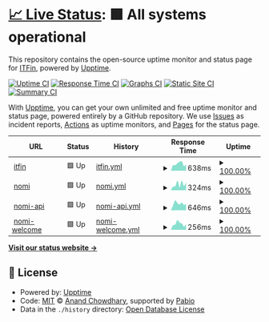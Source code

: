 # [📈 Live Status](https://itfin-io.github.io/itfin-io-uptime): <!--live status--> **🟩 All systems operational**

This repository contains the open-source uptime monitor and status page for [ITFin](https://itfin.io), powered by [Upptime](https://github.com/upptime/upptime).

[![Uptime CI](https://github.com/itfin-io/itfin-io-uptime/workflows/Uptime%20CI/badge.svg)](https://github.com/itfin-io/itfin-io-uptime/actions?query=workflow%3A%22Uptime+CI%22)
[![Response Time CI](https://github.com/itfin-io/itfin-io-uptime/workflows/Response%20Time%20CI/badge.svg)](https://github.com/itfin-io/itfin-io-uptime/actions?query=workflow%3A%22Response+Time+CI%22)
[![Graphs CI](https://github.com/itfin-io/itfin-io-uptime/workflows/Graphs%20CI/badge.svg)](https://github.com/itfin-io/itfin-io-uptime/actions?query=workflow%3A%22Graphs+CI%22)
[![Static Site CI](https://github.com/itfin-io/itfin-io-uptime/workflows/Static%20Site%20CI/badge.svg)](https://github.com/itfin-io/itfin-io-uptime/actions?query=workflow%3A%22Static+Site+CI%22)
[![Summary CI](https://github.com/itfin-io/itfin-io-uptime/workflows/Summary%20CI/badge.svg)](https://github.com/itfin-io/itfin-io-uptime/actions?query=workflow%3A%22Summary+CI%22)

With [Upptime](https://upptime.js.org), you can get your own unlimited and free uptime monitor and status page, powered entirely by a GitHub repository. We use [Issues](https://github.com/itfin-io/itfin-io-uptime/issues) as incident reports, [Actions](https://github.com/itfin-io/itfin-io-uptime/actions) as uptime monitors, and [Pages](https://itfin-io.github.io/itfin-io-uptime) for the status page.

<!--start: status pages-->
<!-- This summary is generated by Upptime (https://github.com/upptime/upptime) -->
<!-- Do not edit this manually, your changes will be overwritten -->
<!-- prettier-ignore -->
| URL | Status | History | Response Time | Uptime |
| --- | ------ | ------- | ------------- | ------ |
| <img alt="" src="https://icons.duckduckgo.com/ip3/app.itfin.io.ico" height="13"> [itfin](https://app.itfin.io) | 🟩 Up | [itfin.yml](https://github.com/itfin-io/itfin-io-uptime/commits/HEAD/history/itfin.yml) | <details><summary><img alt="Response time graph" src="./graphs/itfin/response-time-week.png" height="20"> 638ms</summary><br><a href="https://itfin-io.github.io/itfin-io-uptime/history/itfin"><img alt="Response time 652" src="https://img.shields.io/endpoint?url=https%3A%2F%2Fraw.githubusercontent.com%2Fitfin-io%2Fitfin-io-uptime%2FHEAD%2Fapi%2Fitfin%2Fresponse-time.json"></a><br><a href="https://itfin-io.github.io/itfin-io-uptime/history/itfin"><img alt="24-hour response time 744" src="https://img.shields.io/endpoint?url=https%3A%2F%2Fraw.githubusercontent.com%2Fitfin-io%2Fitfin-io-uptime%2FHEAD%2Fapi%2Fitfin%2Fresponse-time-day.json"></a><br><a href="https://itfin-io.github.io/itfin-io-uptime/history/itfin"><img alt="7-day response time 638" src="https://img.shields.io/endpoint?url=https%3A%2F%2Fraw.githubusercontent.com%2Fitfin-io%2Fitfin-io-uptime%2FHEAD%2Fapi%2Fitfin%2Fresponse-time-week.json"></a><br><a href="https://itfin-io.github.io/itfin-io-uptime/history/itfin"><img alt="30-day response time 652" src="https://img.shields.io/endpoint?url=https%3A%2F%2Fraw.githubusercontent.com%2Fitfin-io%2Fitfin-io-uptime%2FHEAD%2Fapi%2Fitfin%2Fresponse-time-month.json"></a><br><a href="https://itfin-io.github.io/itfin-io-uptime/history/itfin"><img alt="1-year response time 652" src="https://img.shields.io/endpoint?url=https%3A%2F%2Fraw.githubusercontent.com%2Fitfin-io%2Fitfin-io-uptime%2FHEAD%2Fapi%2Fitfin%2Fresponse-time-year.json"></a></details> | <details><summary><a href="https://itfin-io.github.io/itfin-io-uptime/history/itfin">100.00%</a></summary><a href="https://itfin-io.github.io/itfin-io-uptime/history/itfin"><img alt="All-time uptime 100.00%" src="https://img.shields.io/endpoint?url=https%3A%2F%2Fraw.githubusercontent.com%2Fitfin-io%2Fitfin-io-uptime%2FHEAD%2Fapi%2Fitfin%2Fuptime.json"></a><br><a href="https://itfin-io.github.io/itfin-io-uptime/history/itfin"><img alt="24-hour uptime 100.00%" src="https://img.shields.io/endpoint?url=https%3A%2F%2Fraw.githubusercontent.com%2Fitfin-io%2Fitfin-io-uptime%2FHEAD%2Fapi%2Fitfin%2Fuptime-day.json"></a><br><a href="https://itfin-io.github.io/itfin-io-uptime/history/itfin"><img alt="7-day uptime 100.00%" src="https://img.shields.io/endpoint?url=https%3A%2F%2Fraw.githubusercontent.com%2Fitfin-io%2Fitfin-io-uptime%2FHEAD%2Fapi%2Fitfin%2Fuptime-week.json"></a><br><a href="https://itfin-io.github.io/itfin-io-uptime/history/itfin"><img alt="30-day uptime 100.00%" src="https://img.shields.io/endpoint?url=https%3A%2F%2Fraw.githubusercontent.com%2Fitfin-io%2Fitfin-io-uptime%2FHEAD%2Fapi%2Fitfin%2Fuptime-month.json"></a><br><a href="https://itfin-io.github.io/itfin-io-uptime/history/itfin"><img alt="1-year uptime 100.00%" src="https://img.shields.io/endpoint?url=https%3A%2F%2Fraw.githubusercontent.com%2Fitfin-io%2Fitfin-io-uptime%2FHEAD%2Fapi%2Fitfin%2Fuptime-year.json"></a></details>
| <img alt="" src="https://icons.duckduckgo.com/ip3/nomi.tools.ico" height="13"> [nomi](https://nomi.tools) | 🟩 Up | [nomi.yml](https://github.com/itfin-io/itfin-io-uptime/commits/HEAD/history/nomi.yml) | <details><summary><img alt="Response time graph" src="./graphs/nomi/response-time-week.png" height="20"> 324ms</summary><br><a href="https://itfin-io.github.io/itfin-io-uptime/history/nomi"><img alt="Response time 324" src="https://img.shields.io/endpoint?url=https%3A%2F%2Fraw.githubusercontent.com%2Fitfin-io%2Fitfin-io-uptime%2FHEAD%2Fapi%2Fnomi%2Fresponse-time.json"></a><br><a href="https://itfin-io.github.io/itfin-io-uptime/history/nomi"><img alt="24-hour response time 426" src="https://img.shields.io/endpoint?url=https%3A%2F%2Fraw.githubusercontent.com%2Fitfin-io%2Fitfin-io-uptime%2FHEAD%2Fapi%2Fnomi%2Fresponse-time-day.json"></a><br><a href="https://itfin-io.github.io/itfin-io-uptime/history/nomi"><img alt="7-day response time 324" src="https://img.shields.io/endpoint?url=https%3A%2F%2Fraw.githubusercontent.com%2Fitfin-io%2Fitfin-io-uptime%2FHEAD%2Fapi%2Fnomi%2Fresponse-time-week.json"></a><br><a href="https://itfin-io.github.io/itfin-io-uptime/history/nomi"><img alt="30-day response time 324" src="https://img.shields.io/endpoint?url=https%3A%2F%2Fraw.githubusercontent.com%2Fitfin-io%2Fitfin-io-uptime%2FHEAD%2Fapi%2Fnomi%2Fresponse-time-month.json"></a><br><a href="https://itfin-io.github.io/itfin-io-uptime/history/nomi"><img alt="1-year response time 324" src="https://img.shields.io/endpoint?url=https%3A%2F%2Fraw.githubusercontent.com%2Fitfin-io%2Fitfin-io-uptime%2FHEAD%2Fapi%2Fnomi%2Fresponse-time-year.json"></a></details> | <details><summary><a href="https://itfin-io.github.io/itfin-io-uptime/history/nomi">100.00%</a></summary><a href="https://itfin-io.github.io/itfin-io-uptime/history/nomi"><img alt="All-time uptime 100.00%" src="https://img.shields.io/endpoint?url=https%3A%2F%2Fraw.githubusercontent.com%2Fitfin-io%2Fitfin-io-uptime%2FHEAD%2Fapi%2Fnomi%2Fuptime.json"></a><br><a href="https://itfin-io.github.io/itfin-io-uptime/history/nomi"><img alt="24-hour uptime 100.00%" src="https://img.shields.io/endpoint?url=https%3A%2F%2Fraw.githubusercontent.com%2Fitfin-io%2Fitfin-io-uptime%2FHEAD%2Fapi%2Fnomi%2Fuptime-day.json"></a><br><a href="https://itfin-io.github.io/itfin-io-uptime/history/nomi"><img alt="7-day uptime 100.00%" src="https://img.shields.io/endpoint?url=https%3A%2F%2Fraw.githubusercontent.com%2Fitfin-io%2Fitfin-io-uptime%2FHEAD%2Fapi%2Fnomi%2Fuptime-week.json"></a><br><a href="https://itfin-io.github.io/itfin-io-uptime/history/nomi"><img alt="30-day uptime 100.00%" src="https://img.shields.io/endpoint?url=https%3A%2F%2Fraw.githubusercontent.com%2Fitfin-io%2Fitfin-io-uptime%2FHEAD%2Fapi%2Fnomi%2Fuptime-month.json"></a><br><a href="https://itfin-io.github.io/itfin-io-uptime/history/nomi"><img alt="1-year uptime 100.00%" src="https://img.shields.io/endpoint?url=https%3A%2F%2Fraw.githubusercontent.com%2Fitfin-io%2Fitfin-io-uptime%2FHEAD%2Fapi%2Fnomi%2Fuptime-year.json"></a></details>
| <img alt="" src="https://icons.duckduckgo.com/ip3/api.nomi.tools.ico" height="13"> [nomi-api](https://api.nomi.tools) | 🟩 Up | [nomi-api.yml](https://github.com/itfin-io/itfin-io-uptime/commits/HEAD/history/nomi-api.yml) | <details><summary><img alt="Response time graph" src="./graphs/nomi-api/response-time-week.png" height="20"> 646ms</summary><br><a href="https://itfin-io.github.io/itfin-io-uptime/history/nomi-api"><img alt="Response time 562" src="https://img.shields.io/endpoint?url=https%3A%2F%2Fraw.githubusercontent.com%2Fitfin-io%2Fitfin-io-uptime%2FHEAD%2Fapi%2Fnomi-api%2Fresponse-time.json"></a><br><a href="https://itfin-io.github.io/itfin-io-uptime/history/nomi-api"><img alt="24-hour response time 1204" src="https://img.shields.io/endpoint?url=https%3A%2F%2Fraw.githubusercontent.com%2Fitfin-io%2Fitfin-io-uptime%2FHEAD%2Fapi%2Fnomi-api%2Fresponse-time-day.json"></a><br><a href="https://itfin-io.github.io/itfin-io-uptime/history/nomi-api"><img alt="7-day response time 646" src="https://img.shields.io/endpoint?url=https%3A%2F%2Fraw.githubusercontent.com%2Fitfin-io%2Fitfin-io-uptime%2FHEAD%2Fapi%2Fnomi-api%2Fresponse-time-week.json"></a><br><a href="https://itfin-io.github.io/itfin-io-uptime/history/nomi-api"><img alt="30-day response time 562" src="https://img.shields.io/endpoint?url=https%3A%2F%2Fraw.githubusercontent.com%2Fitfin-io%2Fitfin-io-uptime%2FHEAD%2Fapi%2Fnomi-api%2Fresponse-time-month.json"></a><br><a href="https://itfin-io.github.io/itfin-io-uptime/history/nomi-api"><img alt="1-year response time 562" src="https://img.shields.io/endpoint?url=https%3A%2F%2Fraw.githubusercontent.com%2Fitfin-io%2Fitfin-io-uptime%2FHEAD%2Fapi%2Fnomi-api%2Fresponse-time-year.json"></a></details> | <details><summary><a href="https://itfin-io.github.io/itfin-io-uptime/history/nomi-api">100.00%</a></summary><a href="https://itfin-io.github.io/itfin-io-uptime/history/nomi-api"><img alt="All-time uptime 100.00%" src="https://img.shields.io/endpoint?url=https%3A%2F%2Fraw.githubusercontent.com%2Fitfin-io%2Fitfin-io-uptime%2FHEAD%2Fapi%2Fnomi-api%2Fuptime.json"></a><br><a href="https://itfin-io.github.io/itfin-io-uptime/history/nomi-api"><img alt="24-hour uptime 100.00%" src="https://img.shields.io/endpoint?url=https%3A%2F%2Fraw.githubusercontent.com%2Fitfin-io%2Fitfin-io-uptime%2FHEAD%2Fapi%2Fnomi-api%2Fuptime-day.json"></a><br><a href="https://itfin-io.github.io/itfin-io-uptime/history/nomi-api"><img alt="7-day uptime 100.00%" src="https://img.shields.io/endpoint?url=https%3A%2F%2Fraw.githubusercontent.com%2Fitfin-io%2Fitfin-io-uptime%2FHEAD%2Fapi%2Fnomi-api%2Fuptime-week.json"></a><br><a href="https://itfin-io.github.io/itfin-io-uptime/history/nomi-api"><img alt="30-day uptime 100.00%" src="https://img.shields.io/endpoint?url=https%3A%2F%2Fraw.githubusercontent.com%2Fitfin-io%2Fitfin-io-uptime%2FHEAD%2Fapi%2Fnomi-api%2Fuptime-month.json"></a><br><a href="https://itfin-io.github.io/itfin-io-uptime/history/nomi-api"><img alt="1-year uptime 100.00%" src="https://img.shields.io/endpoint?url=https%3A%2F%2Fraw.githubusercontent.com%2Fitfin-io%2Fitfin-io-uptime%2FHEAD%2Fapi%2Fnomi-api%2Fuptime-year.json"></a></details>
| <img alt="" src="https://icons.duckduckgo.com/ip3/welcome.nomi.tools.ico" height="13"> [nomi-welcome](https://welcome.nomi.tools) | 🟩 Up | [nomi-welcome.yml](https://github.com/itfin-io/itfin-io-uptime/commits/HEAD/history/nomi-welcome.yml) | <details><summary><img alt="Response time graph" src="./graphs/nomi-welcome/response-time-week.png" height="20"> 256ms</summary><br><a href="https://itfin-io.github.io/itfin-io-uptime/history/nomi-welcome"><img alt="Response time 262" src="https://img.shields.io/endpoint?url=https%3A%2F%2Fraw.githubusercontent.com%2Fitfin-io%2Fitfin-io-uptime%2FHEAD%2Fapi%2Fnomi-welcome%2Fresponse-time.json"></a><br><a href="https://itfin-io.github.io/itfin-io-uptime/history/nomi-welcome"><img alt="24-hour response time 160" src="https://img.shields.io/endpoint?url=https%3A%2F%2Fraw.githubusercontent.com%2Fitfin-io%2Fitfin-io-uptime%2FHEAD%2Fapi%2Fnomi-welcome%2Fresponse-time-day.json"></a><br><a href="https://itfin-io.github.io/itfin-io-uptime/history/nomi-welcome"><img alt="7-day response time 256" src="https://img.shields.io/endpoint?url=https%3A%2F%2Fraw.githubusercontent.com%2Fitfin-io%2Fitfin-io-uptime%2FHEAD%2Fapi%2Fnomi-welcome%2Fresponse-time-week.json"></a><br><a href="https://itfin-io.github.io/itfin-io-uptime/history/nomi-welcome"><img alt="30-day response time 262" src="https://img.shields.io/endpoint?url=https%3A%2F%2Fraw.githubusercontent.com%2Fitfin-io%2Fitfin-io-uptime%2FHEAD%2Fapi%2Fnomi-welcome%2Fresponse-time-month.json"></a><br><a href="https://itfin-io.github.io/itfin-io-uptime/history/nomi-welcome"><img alt="1-year response time 262" src="https://img.shields.io/endpoint?url=https%3A%2F%2Fraw.githubusercontent.com%2Fitfin-io%2Fitfin-io-uptime%2FHEAD%2Fapi%2Fnomi-welcome%2Fresponse-time-year.json"></a></details> | <details><summary><a href="https://itfin-io.github.io/itfin-io-uptime/history/nomi-welcome">100.00%</a></summary><a href="https://itfin-io.github.io/itfin-io-uptime/history/nomi-welcome"><img alt="All-time uptime 100.00%" src="https://img.shields.io/endpoint?url=https%3A%2F%2Fraw.githubusercontent.com%2Fitfin-io%2Fitfin-io-uptime%2FHEAD%2Fapi%2Fnomi-welcome%2Fuptime.json"></a><br><a href="https://itfin-io.github.io/itfin-io-uptime/history/nomi-welcome"><img alt="24-hour uptime 100.00%" src="https://img.shields.io/endpoint?url=https%3A%2F%2Fraw.githubusercontent.com%2Fitfin-io%2Fitfin-io-uptime%2FHEAD%2Fapi%2Fnomi-welcome%2Fuptime-day.json"></a><br><a href="https://itfin-io.github.io/itfin-io-uptime/history/nomi-welcome"><img alt="7-day uptime 100.00%" src="https://img.shields.io/endpoint?url=https%3A%2F%2Fraw.githubusercontent.com%2Fitfin-io%2Fitfin-io-uptime%2FHEAD%2Fapi%2Fnomi-welcome%2Fuptime-week.json"></a><br><a href="https://itfin-io.github.io/itfin-io-uptime/history/nomi-welcome"><img alt="30-day uptime 100.00%" src="https://img.shields.io/endpoint?url=https%3A%2F%2Fraw.githubusercontent.com%2Fitfin-io%2Fitfin-io-uptime%2FHEAD%2Fapi%2Fnomi-welcome%2Fuptime-month.json"></a><br><a href="https://itfin-io.github.io/itfin-io-uptime/history/nomi-welcome"><img alt="1-year uptime 100.00%" src="https://img.shields.io/endpoint?url=https%3A%2F%2Fraw.githubusercontent.com%2Fitfin-io%2Fitfin-io-uptime%2FHEAD%2Fapi%2Fnomi-welcome%2Fuptime-year.json"></a></details>

<!--end: status pages-->

[**Visit our status website →**](https://itfin-io.github.io/itfin-io-uptime)

## 📄 License

- Powered by: [Upptime](https://github.com/upptime/upptime)
- Code: [MIT](./LICENSE) © [Anand Chowdhary](https://anandchowdhary.com), supported by [Pabio](https://pabio.com)
- Data in the `./history` directory: [Open Database License](https://opendatacommons.org/licenses/odbl/1-0/)
